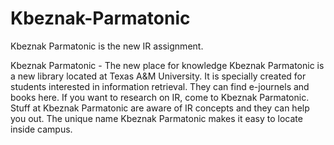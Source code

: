 # Kbeznak-Parmatonic
Kbeznak Parmatonic is the new IR assignment. 

Kbeznak Parmatonic - The new place for knowledge
Kbeznak Parmatonic is a new library located at Texas A&M University. It is specially created for students interested in information retrieval. They can find e-journels and books here. If you want to research on IR, come to Kbeznak Parmatonic. Stuff at Kbeznak Parmatonic are aware of IR concepts and they can help you out. The unique name Kbeznak Parmatonic makes it easy to locate inside campus.
